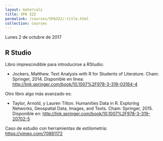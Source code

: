 ```yaml
---
layout: materials
title: SPA 322
permalink: /courses/SPA322/:title.html
collection: courses
---
```

Lunes 2 de octubre de 2017

## R Studio 

Libro imprescindible para introducirse a RStudio: 
- Jockers, Matthew. Text Analysis with R for Students of Literature. Cham: Springer, 2014. Disponible en línea: <http://link.springer.com/book/10.1007%2F978-3-319-03164-4>Otro libro algo más avanzado es:- Taylor, Arnold, y Lauren Tilton. Humanities Data in R. Exploring Networks, Geospatial Data, Images, and Texts. Cham: Springer, 2015. Disponible en: <http://link.springer.com/book/10.1007%2F978-3-319-20702-5>	 Caso de estudio con herramientas de estilometría: <https://vimeo.com/70881172>